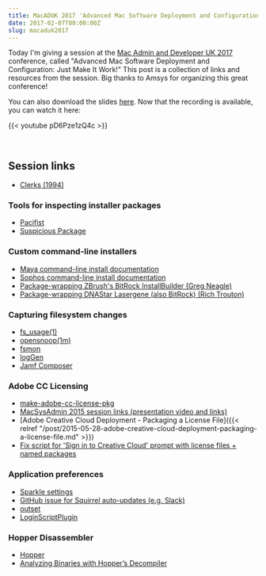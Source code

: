 ```yaml
---
title: MacADUK 2017 'Advanced Mac Software Deployment and Configuration' Session Links
date: 2017-02-07T00:00:00Z
slug: macaduk2017
---
```


Today I'm giving a session at the [Mac Admin and Developer UK 2017](http://www.macad.uk/) conference, called "Advanced Mac Software Deployment and Configuration: Just Make It Work!" This post is a collection of links and resources from the session. Big thanks to Amsys for organizing this great conference!

You can also download the slides [here](/images/2017/02/MacADUK2017_TimSutton.pdf). Now that the recording is available, you can watch it here:

{{< youtube pD6Pze1zQ4c >}}

<p>&nbsp;</p>

## Session links

* [Clerks (1994)](https://en.wikipedia.org/wiki/Clerks)

### Tools for inspecting installer packages

* [Pacifist](http://charlessoft.com)
* [Suspicious Package](http://mothersruin.com/software/SuspiciousPackage/)

### Custom command-line installers

* [Maya command-line install documentation](https://knowledge.autodesk.com/search-result/caas/CloudHelp/cloudhelp/2016/ENU/Installation-Maya/files/GUID-10885D2B-D900-4DD6-BB14-B82920C2D294-htm.html)
* [Sophos command-line install documentation](https://community.sophos.com/kb/cs-cz/14179)
* [Package-wrapping ZBrush's BitRock InstallBuilder (Greg Neagle)](https://groups.google.com/d/msg/munki-dev/IS2KVjgt0Gc/xOClkAxH0gwJ)
* [Package-wrapping DNAStar Lasergene (also BitRock) (Rich Trouton)](https://derflounder.wordpress.com/2016/03/17/creating-a-dnastar-lasergene-13-x-installer/)

### Capturing filesystem changes

* [fs_usage(1)](https://developer.apple.com/legacy/library/documentation/Darwin/Reference/ManPages/man1/fs_usage.1.html)
* [opensnoop(1m)](https://developer.apple.com/legacy/library/documentation/Darwin/Reference/ManPages/man1/opensnoop.1m.html)
* [fsmon](https://github.com/nowsecure/fsmon)
* [logGen](http://macadamia.bochoven.net/tools/loggen/)
* [Jamf Composer](https://www.jamf.com/products/jamf-composer/)

### Adobe CC Licensing

* [make-adobe-cc-license-pkg](https://github.com/timsutton/make-adobe-cc-license-pkg/)
* [MacSysAdmin 2015 session links (presentation video and links)](https://macops.ca/smorgasbord)
* [Adobe Creative Cloud Deployment - Packaging a License File]({{< relref "/post/2015-05-28-adobe-creative-cloud-deployment-packaging-a-license-file.md" >}})
* [Fix script for 'Sign in to Creative Cloud' prompt with license files + named packages](https://gist.github.com/timsutton/0b7c7dc933deb2efc12250fb351b83e0)

### Application preferences

* [Sparkle settings](https://sparkle-project.org/documentation/customization/)
* [GitHub issue for Squirrel auto-updates (e.g. Slack)](https://github.com/Squirrel/Squirrel.Mac/issues/192)
* [outset](https://github.com/chilcote/outset)
* [LoginScriptPlugin](https://github.com/MagerValp/LoginScriptPlugin)

### Hopper Disassembler

* [Hopper](https://www.hopperapp.com/)
* [Analyzing Binaries with Hopper’s Decompiler](https://abad1dea.tumblr.com/post/23487860422/analyzing-binaries-with-hoppers-decompiler)